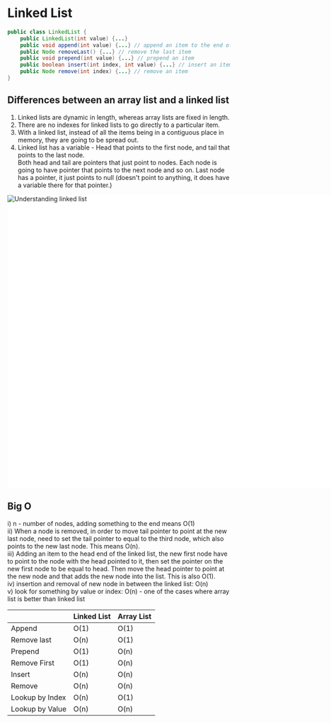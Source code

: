 # Linked List
```java
public class LinkedList {
	public LinkedList(int value) {...}
	public void append(int value) {...} // append an item to the end of the linked list
	public Node removeLast() {...} // remove the last item
	public void prepend(int value) {...} // prepend an item
	public boolean insert(int index, int value) {...} // insert an item somewhere in the middle
	public Node remove(int index) {...} // remove an item
}
```
## Differences between an array list and a linked list
1. Linked lists are dynamic in length, whereas array lists are fixed in length.
2. There are no indexes for linked lists to go directly to a particular item.
3. With a linked list, instead of all the items being in a contiguous place in memory, they are going to be spread out.
4. Linked list has a variable - Head that points to the first node, and tail that points to the last node.\
Both head and tail are pointers that just point to nodes. Each node is going to have pointer that points to the next node and so on.
Last node has a pointer, it just points to null (doesn't point to anything, it does have a variable there for that pointer.)
<div style="width:1399px; height:661px; background-color: #FFFFFF">
<img src="https://cdn.hashnode.com/res/hashnode/image/upload/v1637603328903/E1PjE0gz9.jpeg?auto=compress,format&format=webp" title="Understanding linked list">
</div>

## Big O
i) n - number of nodes, adding something to the end means O(1) <br>
ii) When a node is removed, in order to move tail pointer to point at the new last node, need to set the tail pointer to equal to the third node, which also points to the new last node. This means O(n). <br>
iii) Adding an item to the head end of the linked list, the new first node have to point to the node with the head pointed to it, then set the pointer on the new first node to be equal to head. Then move the head pointer to point at the new node and that adds the new node into the list. This is also O(1). <br>
iv) insertion and removal of new node in between the linked list: O(n) <br>
v) look for something by value or index: O(n) - one of the cases where array list is better than linked list
<table>
 <thead>
  <tr>
   <th></th><th>Linked List</th><th>Array List</th>
  </tr>
 </thead>
 <tbody>
  <tr>
   <td>Append</td><td>O(1)</td><td>O(1)</td>
  </tr>
  <tr>
   <td>Remove last</td><td>O(n)</td><td>O(1)</td>
  </tr>
  <tr>
   <td>Prepend</td><td>O(1)</td><td>O(n)</td>
  </tr>
  <tr>
   <td>Remove First</td><td>O(1)</td><td>O(n)</td>
  </tr>
  <tr>
   <td>Insert</td><td>O(n)</td><td>O(n)</td>
  </tr>
  <tr>
   <td>Remove</td><td>O(n)</td><td>O(n)</td>
  </tr>
  <tr>
   <td>Lookup by Index</td><td>O(n)</td><td>O(1)</td>
  </tr>
  <tr>
   <td>Lookup by Value</td><td>O(n)</td></td><td>O(n)</td>
  </tr>
 </tbody>
</table>
